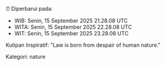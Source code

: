 ⏰ Diperbarui pada:
- WIB: Senin, 15 September 2025 21.28.08 UTC
- WITA: Senin, 15 September 2025 22.28.08 UTC
- WIT: Senin, 15 September 2025 23.28.08 UTC

Kutipan Inspiratif:
"Law is born from despair of human nature."


Kategori: nature

